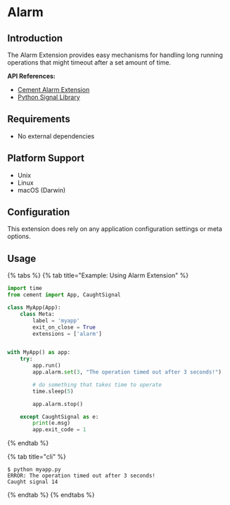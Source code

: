 # Alarm

## Introduction

The Alarm Extension provides easy mechanisms for handling long running operations that might timeout after a set amount of time.

**API References:**

* [Cement Alarm Extension](http://cement.readthedocs.io/en/2.99/api/ext/ext_alarm/)
* [Python Signal Library](https://docs.python.org/3.5/library/signal.html)

## **Requirements**

* No external dependencies

## Platform Support

* Unix
* Linux
* macOS \(Darwin\)

## **Configuration**

This extension does rely on any application configuration settings or meta options.

## **Usage**

{% tabs %}
{% tab title="Example: Using Alarm Extension" %}
```python
import time
from cement import App, CaughtSignal

class MyApp(App):
    class Meta:
        label = 'myapp'
        exit_on_close = True
        extensions = ['alarm']


with MyApp() as app:
    try:
        app.run()
        app.alarm.set(3, "The operation timed out after 3 seconds!")

        # do something that takes time to operate
        time.sleep(5)

        app.alarm.stop()

    except CaughtSignal as e:
        print(e.msg)
        app.exit_code = 1
```
{% endtab %}

{% tab title="cli" %}
```text
$ python myapp.py
ERROR: The operation timed out after 3 seconds!
Caught signal 14
```
{% endtab %}
{% endtabs %}

